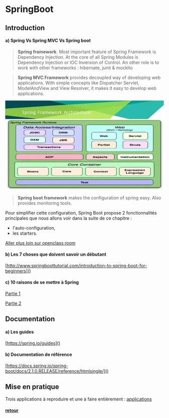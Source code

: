 # SpringBoot

## Introduction

#### a) Spring Vs Spring MVC Vs Spring boot
> **Spring framework**. Most important feature of Spring Framework is Dependency Injection. At
the core of all Spring Modules is Dependency Injection or IOC Inversion of
Control. An other role is to work with other frameworks : hibernate, junit & mockito

> **Spring MVC Framework** provides decoupled way of developing web
applications. With simple concepts like Dispatcher Servlet, ModelAndView
and View Resolver, it makes it easy to develop web applications.


![big picture](img/main.png)

> **Spring boot framework** makes the configuration of spring easy. Also provides monitoring tools.

Pour simplifier cette configuration, Spring Boot propose 2 fonctionnalités principales que nous allons voir dans la suite de ce chapitre :

- l'auto-configuration,
- les starters.

[Aller plus loin sur openclass room](https://openclassrooms.com/fr/courses/4668056-construisez-des-microservices/5122425-decouvrez-le-framework-spring-boot)

#### b) Les 7 choses que doivent savoir un débutant

[http://www.springboottutorial.com/introduction-to-spring-boot-for-beginners]()

#### c) 10 raisons de se mettre à Spring

[Partie 1](http://blog.ellixo.com/2015/06/08/10-raisons-de-se-mettre-a-Spring-Boot-1ere-partie.html)

[Partie 2](http://blog.ellixo.com/2015/06/26/10-raisons-de-se-mettre-a-Spring-Boot-2eme-partie.html)

## Documentation

#### a) Les guides

[https://spring.io/guides]()

#### b) Documentation de référence

[https://docs.spring.io/spring-boot/docs/2.1.0.RELEASE/reference/htmlsingle/]()   


## Mise en pratique   

Trois applications à reproduire et une à faire entièrement :
[applications](td.md)   



#### [retour](../../README.md)
